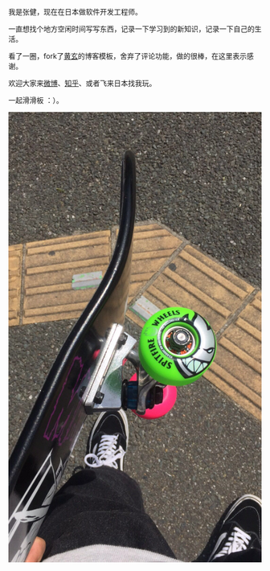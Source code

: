 

我是张健，现在在日本做软件开发工程师。

一直想找个地方空闲时间写写东西，记录一下学习到的新知识，记录一下自己的生活。

看了一圈，fork了[黄玄](huangxuan.me)的博客模板，舍弃了评论功能，做的很棒，在这里表示感谢。

欢迎大家来[微博](https://www.weibo.com/3789530690/)、[知乎](https://www.zhihu.com/people/zhang-jian-37-39/)、或者飞来日本找我玩。

一起滑滑板 ：）。



![java-javascript](img/about-skateboard.jpg)
